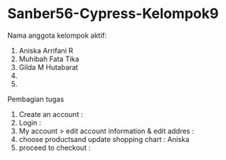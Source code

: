 # Sanber56-Cypress-Kelompok9
Nama anggota kelompok aktif:
1. Aniska Arrifani R
2. Muhibah Fata Tika
3. Gilda M Hutabarat
4. 
5.

Pembagian tugas
1. Create an account :
2. Login :
3. My account > edit account information & edit addres :
4. choose productsand update shopping chart : Aniska
5. proceed to checkout :
